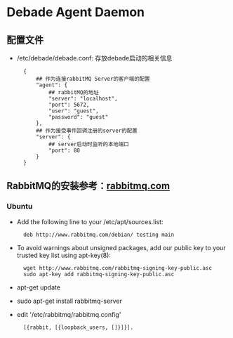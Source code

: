 Debade Agent Daemon
============

## 配置文件

* /etc/debade/debade.conf: 存放debade启动的相关信息

        
        {
            ## 作为连接rabbitMQ Server的客户端的配置
            "agent": {
                ## rabbitMQ的地址
                "server": "localhost",
                "port": 5672,
                "user": "guest",
                "password": "guest"
            },
            ## 作为接受事件回调注册的server的配置
            "server": {
                ## server启动时监听的本地端口
                "port": 80
            }
        }

## RabbitMQ的安装参考：[rabbitmq.com](http://www.rabbitmq.com/download.html)

### Ubuntu

* Add the following line to your /etc/apt/sources.list:

        deb http://www.rabbitmq.com/debian/ testing main

* To avoid warnings about unsigned packages, add our public key to your trusted key list using apt-key(8):

        wget http://www.rabbitmq.com/rabbitmq-signing-key-public.asc
        sudo apt-key add rabbitmq-signing-key-public.asc

* apt-get update

* sudo apt-get install rabbitmq-server

* edit '/etc/rabbitmq/rabbitmq.config'
    
        [{rabbit, [{loopback_users, []}]}].
